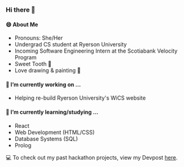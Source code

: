 ### Hi there 👋

#### 😄 About Me
- Pronouns: She/Her 
- Undergrad CS student at Ryerson University
- Incoming Software Engineering Intern at the Scotiabank Velocity Program 
- Sweet Tooth :cake:
- Love drawing & painting 🎨

#### 🔭 I’m currently working on ...
- Helping re-build Ryerson University's WiCS website

#### 🌱 I’m currently learning/studying ...
- React 
- Web Development (HTML/CSS)
- Database Systems (SQL)
- Prolog

:computer: To check out my past hackathon projects, view my Devpost [here](https://devpost.com/nikadariani?ref_content=user-portfolio&ref_feature=portfolio&ref_medium=global-nav). 

<!--
**nikadari/nikadari** is a ✨ _special_ ✨ repository because its `README.md` (this file) appears on your GitHub profile.

Here are some ideas to get you started:

- 🔭 I’m currently working on ...
- 🌱 I’m currently learning ...
- 👯 I’m looking to collaborate on ...
- 🤔 I’m looking for help with ...
- 💬 Ask me about ...
- 📫 How to reach me: ...
- 😄 Pronouns: ...
- ⚡ Fun fact: ...
-->
